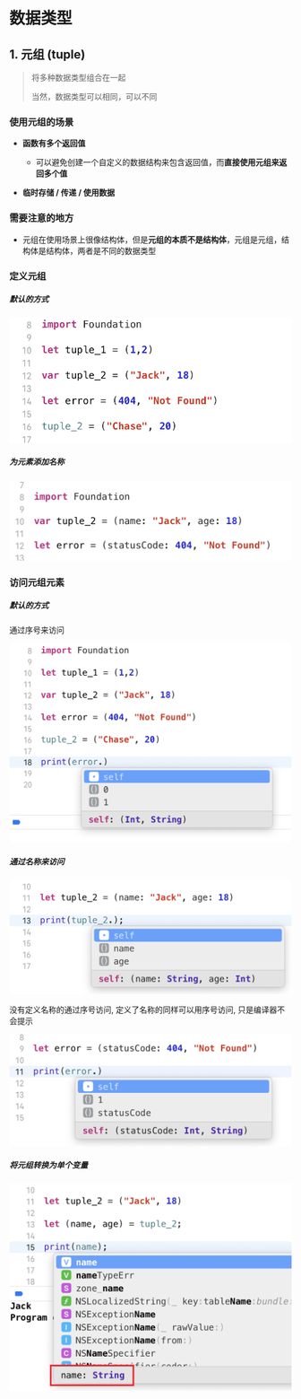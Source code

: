# 数据类型

## 1. 元组 (tuple)

> 将多种数据类型组合在一起
>
> 当然，数据类型可以相同，可以不同



### 使用元组的场景

- **函数有多个返回值**
  - 可以避免创建一个自定义的数据结构来包含返回值，而**直接使用元组来返回多个值**


- **临时存储 / 传递 / 使用数据**



### 需要注意的地方

- 元组在使用场景上很像结构体，但是**元组的本质不是结构体**，元组是元组，结构体是结构体，两者是不同的数据类型



### 定义元组

##### 默认的方式

![](Images/Snipaste_2023-05-04_15-18-27.png)

##### 为元素添加名称

![](Images/Snipaste_2023-05-04_15-34-30.png)



### 访问元组元素

##### 默认的方式

通过序号来访问

![](Images/Snipaste_2023-05-04_15-19-36.png)

##### 通过名称来访问

![](Images/Snipaste_2023-05-04_15-31-25.png)

没有定义名称的通过序号访问, 定义了名称的同样可以用序号访问, 只是编译器不会提示

![](Images/Snipaste_2023-05-04_15-36-24.png)



##### 将元组转换为单个变量

![](Images/Snipaste_2023-05-04_15-28-27.png)







### 

